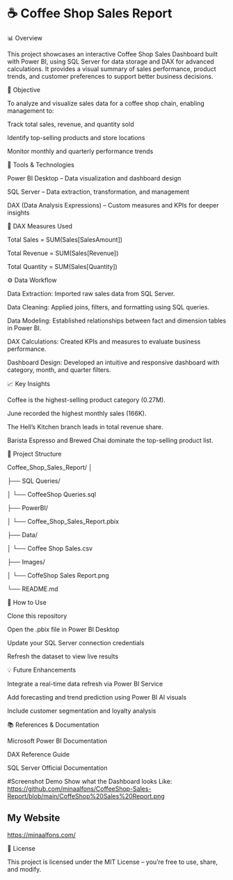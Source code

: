 # ☕ Coffee Shop Sales Report

📊 Overview

This project showcases an interactive Coffee Shop Sales Dashboard built with Power BI, using SQL Server for data storage and DAX for advanced calculations. It provides a visual summary of sales performance, product trends, and customer preferences to support better business decisions.

🎯 Objective

To analyze and visualize sales data for a coffee shop chain, enabling management to:

Track total sales, revenue, and quantity sold

Identify top-selling products and store locations

Monitor monthly and quarterly performance trends

🧰 Tools & Technologies

Power BI Desktop – Data visualization and dashboard design

SQL Server – Data extraction, transformation, and management

DAX (Data Analysis Expressions) – Custom measures and KPIs for deeper insights

🧮 DAX Measures Used

Total Sales = SUM(Sales[SalesAmount])

Total Revenue = SUM(Sales[Revenue])

Total Quantity = SUM(Sales[Quantity])

⚙️ Data Workflow

Data Extraction: Imported raw sales data from SQL Server.

Data Cleaning: Applied joins, filters, and formatting using SQL queries.

Data Modeling: Established relationships between fact and dimension tables in Power BI.

DAX Calculations: Created KPIs and measures to evaluate business performance.

Dashboard Design: Developed an intuitive and responsive dashboard with category, month, and quarter filters.

📈 Key Insights

Coffee is the highest-selling product category (0.27M).

June recorded the highest monthly sales (166K).

The Hell’s Kitchen branch leads in total revenue share.

Barista Espresso and Brewed Chai dominate the top-selling product list.

📁 Project Structure

Coffee_Shop_Sales_Report/
│

├── SQL Queries/

│   └── CoffeeShop Queries.sql

├── PowerBI/

│   └── Coffee_Shop_Sales_Report.pbix

├── Data/

│   └── Coffee Shop Sales.csv

├── Images/

│   └── CoffeShop Sales Report.png

└── README.md

🚀 How to Use

Clone this repository

Open the .pbix file in Power BI Desktop

Update your SQL Server connection credentials

Refresh the dataset to view live results

💡 Future Enhancements

Integrate a real-time data refresh via Power BI Service

Add forecasting and trend prediction using Power BI AI visuals

Include customer segmentation and loyalty analysis

📚 References & Documentation

Microsoft Power BI Documentation

DAX Reference Guide

SQL Server Official Documentation

#Screenshot Demo
Show what the Dashboard looks Like: https://github.com/minaalfons/CoffeeShop-Sales-Report/blob/main/CoffeShop%20Sales%20Report.png

## My Website 
https://minaalfons.com/

🧾 License

This project is licensed under the MIT License – you’re free to use, share, and modify.
